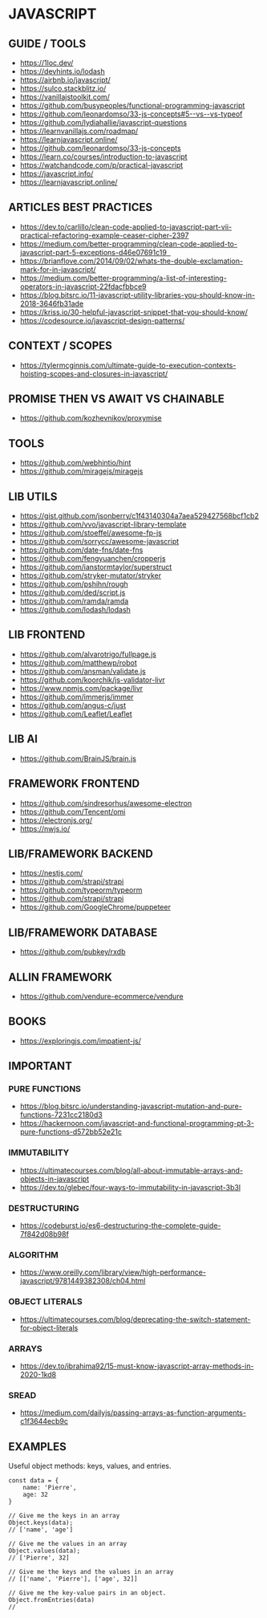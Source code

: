 # JAVASCRIPT

## GUIDE / TOOLS
- https://1loc.dev/
- https://devhints.io/lodash
- https://airbnb.io/javascript/
- https://sulco.stackblitz.io/
- https://vanillajstoolkit.com/
- https://github.com/busypeoples/functional-programming-javascript
- https://github.com/leonardomso/33-js-concepts#5--vs--vs-typeof
- https://github.com/lydiahallie/javascript-questions
- https://learnvanillajs.com/roadmap/ 
- https://learnjavascript.online/
- https://github.com/leonardomso/33-js-concepts
- https://learn.co/courses/introduction-to-javascript
- https://watchandcode.com/p/practical-javascript
- https://javascript.info/ 
- https://learnjavascript.online/ 

## ARTICLES BEST PRACTICES
- https://dev.to/carlillo/clean-code-applied-to-javascript-part-vii-practical-refactoring-example-ceaser-cipher-2397
- https://medium.com/better-programming/clean-code-applied-to-javascript-part-5-exceptions-d46e07691c19  
- https://brianflove.com/2014/09/02/whats-the-double-exclamation-mark-for-in-javascript/
- https://medium.com/better-programming/a-list-of-interesting-operators-in-javascript-22fdacfbbce9
- https://blog.bitsrc.io/11-javascript-utility-libraries-you-should-know-in-2018-3646fb31ade
- https://kriss.io/30-helpful-javascript-snippet-that-you-should-know/
- https://codesource.io/javascript-design-patterns/

## CONTEXT / SCOPES
- https://tylermcginnis.com/ultimate-guide-to-execution-contexts-hoisting-scopes-and-closures-in-javascript/

## PROMISE THEN VS AWAIT VS CHAINABLE
- https://github.com/kozhevnikov/proxymise

## TOOLS

- https://github.com/webhintio/hint
- https://github.com/miragejs/miragejs

## LIB UTILS

- https://gist.github.com/jsonberry/c1f43140304a7aea529427568bcf1cb2
- https://github.com/vvo/javascript-library-template
- https://github.com/stoeffel/awesome-fp-js
- https://github.com/sorrycc/awesome-javascript
- https://github.com/date-fns/date-fns
- https://github.com/fengyuanchen/cropperjs
- https://github.com/ianstormtaylor/superstruct
- https://github.com/stryker-mutator/stryker
- https://github.com/pshihn/rough
- https://github.com/ded/script.js
- https://github.com/ramda/ramda
- https://github.com/lodash/lodash

## LIB FRONTEND

- https://github.com/alvarotrigo/fullpage.js
- https://github.com/matthewp/robot
- https://github.com/ansman/validate.js
- https://github.com/koorchik/js-validator-livr
- https://www.npmjs.com/package/livr
- https://github.com/immerjs/immer
- https://github.com/angus-c/just
- https://github.com/Leaflet/Leaflet

## LIB AI
- https://github.com/BrainJS/brain.js

## FRAMEWORK FRONTEND
- https://github.com/sindresorhus/awesome-electron
- https://github.com/Tencent/omi
- https://electronjs.org/
- https://nwjs.io/  

## LIB/FRAMEWORK BACKEND
- https://nestjs.com/
- https://github.com/strapi/strapi
- https://github.com/typeorm/typeorm
- https://github.com/strapi/strapi
- https://github.com/GoogleChrome/puppeteer

## LIB/FRAMEWORK DATABASE
- https://github.com/pubkey/rxdb

## ALLIN FRAMEWORK
- https://github.com/vendure-ecommerce/vendure

## BOOKS
- https://exploringjs.com/impatient-js/

## IMPORTANT

### PURE FUNCTIONS
- https://blog.bitsrc.io/understanding-javascript-mutation-and-pure-functions-7231cc2180d3
- https://hackernoon.com/javascript-and-functional-programming-pt-3-pure-functions-d572bb52e21c

### IMMUTABILITY
- https://ultimatecourses.com/blog/all-about-immutable-arrays-and-objects-in-javascript
- https://dev.to/glebec/four-ways-to-immutability-in-javascript-3b3l

### DESTRUCTURING
- https://codeburst.io/es6-destructuring-the-complete-guide-7f842d08b98f

### ALGORITHM
- https://www.oreilly.com/library/view/high-performance-javascript/9781449382308/ch04.html

### OBJECT LITERALS
- https://ultimatecourses.com/blog/deprecating-the-switch-statement-for-object-literals

### ARRAYS
- https://dev.to/ibrahima92/15-must-know-javascript-array-methods-in-2020-1kd8

### SREAD
- https://medium.com/dailyjs/passing-arrays-as-function-arguments-c1f3644ecb9c

## EXAMPLES

Useful object methods: keys, values, and entries.

```
const data = {
    name: 'Pierre',
    age: 32
}

// Give me the keys in an array
Object.keys(data);
// ['name', 'age']

// Give me the values in an array
Object.values(data);
// ['Pierre', 32]

// Give me the keys and the values in an array
// [['name', 'Pierre'], ['age', 32]]

// Give me the key-value pairs in an object.
Object.fromEntries(data)
// 
```
